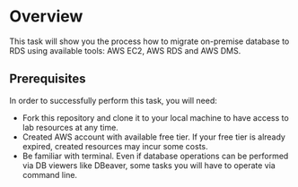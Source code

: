# Overview

This task will show you the process how to migrate on-premise database to RDS
using available tools: AWS EC2, AWS RDS and AWS DMS.

## Prerequisites

In order to successfully perform this task, you will need:


- Fork this repository and clone it to your local machine to have access to
  lab resources at any time.
- Created AWS account with available free tier. If your free tier is already
  expired, created resources may incur some costs.
- Be familiar with terminal. Even if database operations can be performed via
  DB viewers like DBeaver, some tasks you will have to operate via command
  line.
